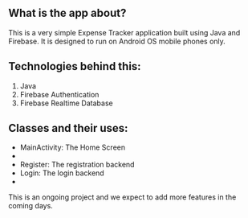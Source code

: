 ## What is the app about?

This is a very simple Expense Tracker application built using Java and Firebase. It is designed to run on Android OS mobile phones only.


## Technologies behind this:

<ol>
<li>Java</li>
<li>Firebase Authentication</li>
<li>Firebase Realtime Database</li>
</ol>

## Classes and their uses:

<ul>
  <li>MainActivity: The Home Screen<li>
  <li>Register: The registration backend</li>
  <li>Login: The login backend<li>
</ul>

This is an ongoing project and we expect to add more features in the coming days. 
